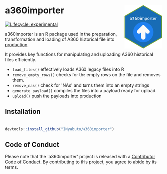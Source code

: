 # a360importer <img src="man/figures/a360importer.png" height="139" align = "right"/>
<!-- badges: start -->
[![Lifecycle: experimental](https://img.shields.io/badge/lifecycle-experimental-orange.svg)](https://www.tidyverse.org/lifecycle/#experimental)
<!-- badges: end -->

a360importer is an R package used in the preparation, transformation and loading of A360 historical file into [production](https://data.psi-mis.org). 

It provides key functions for manipulating and uploading A360 historical files efficiently. 

- `load_files()` effectively loads A360 legacy files into R
- `remove_empty_rows()` checks for the empty rows on the file and removes them.
- `remove_nas()` check for 'NAs' and turns them into an empty strings
- `generate_payload()` compiles the files into a payload ready for upload. 
- `upload()` push the payloads into production  


## Installation

```r

devtools::install_github("INyabuto/a360importer")

```
## Code of Conduct
Please note that the 'a360importer' project is released with a
[Contributor Code of Conduct](CODE_OF_CONDUCT.md).
By contributing to this project, you agree to abide by its terms.

